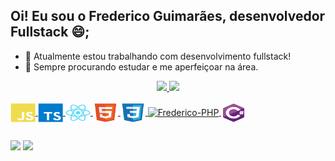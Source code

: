 <h2>Oi! Eu sou o Frederico Guimarães, desenvolvedor Fullstack 😄;  </h2> 

- 🔭 Atualmente estou trabalhando com desenvolvimento fullstack!
- 🌱 Sempre procurando estudar e me aperfeiçoar na área.

<div align="center">
  <a href="https://www.linkedin.com/in/frederico-guimarães-b9192b232/">
  <img height="180em" src="https://github-readme-stats.vercel.app/api?username=fredericoguimaraess&show_icons=true&theme=dark%22&include_all_commits=true&count_private=true"/>
   <img height="180em" src="https://github-readme-stats.vercel.app/api/top-langs/?username=fredericoguimaraess&layout=compact&langs_count=7&theme=dark%22"/>
</div>

<div style="display: inline_block"><br>
  <img align="center" alt="Frederico-Js" height="30" width="40" src="https://raw.githubusercontent.com/devicons/devicon/master/icons/javascript/javascript-plain.svg">
  <img align="center" alt="Frederico-Ts" height="30" width="40" src="https://raw.githubusercontent.com/devicons/devicon/master/icons/typescript/typescript-plain.svg">
  <img align="center" alt="Frederico-React" height="30" width="40" src="https://raw.githubusercontent.com/devicons/devicon/master/icons/react/react-original.svg">
  <img align="center" alt="Frederico-HTML" height="30" width="40" src="https://raw.githubusercontent.com/devicons/devicon/master/icons/html5/html5-original.svg">
  <img align="center" alt="Frederico-CSS" height="30" width="40" src="https://raw.githubusercontent.com/devicons/devicon/master/icons/css3/css3-original.svg">
  <img align="center" alt="Frederico-PHP" height="30" width="40" src="https://cdn.jsdelivr.net/gh/devicons/devicon/icons/php/php-original.svg">
  <img align="center" alt="Frederico-Csharp" height="30" width="40" src="https://raw.githubusercontent.com/devicons/devicon/master/icons/csharp/csharp-original.svg">
</div>

  ##
  
  <div>
     <a href = "mailto:fred.souza2003@yahoo.com.br"><img src="https://img.shields.io/badge/-Gmail-%23333?style=for-the-badge&logo=gmail&logoColor=white" target="_blank"></a>
  <a href="https://www.linkedin.com/in/frederico-guimarães-b9192b232/" target="_blank"><img src="https://img.shields.io/badge/-LinkedIn-%230077B5?style=for-the-badge&logo=linkedin&logoColor=white" target="_blank"></a> 
    
  </div>

